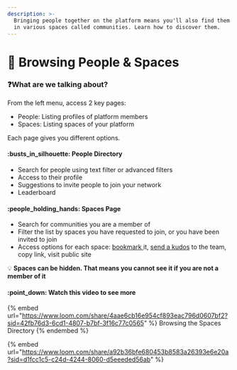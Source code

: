 ```yaml
---
description: >-
  Bringing people together on the platform means you'll also find them grouped
  in various spaces called communities. Learn how to discover them.
---
```


# 👤 Browsing People & Spaces

### :question:What are we talking about?

From the left menu, access 2 key pages:

* People: Listing profiles of platform members
* Spaces: Listing spaces of your platform

Each page gives you different options.

#### :busts\_in\_silhouette: People Directory

* Search for people using text filter or advanced filters
* Access to their profile
* Suggestions to invite people to join your network
* Leaderboard

#### :people\_holding\_hands: Spaces Page

* Search for communities you are a member of
* Filter the list by spaces you have requested to join, or you have been invited to join
* Access options for each space: [bookmark ](../discovering-helpful-features/creating-your-favorite-list.md)it, [send a kudos](../earning-recognition/encouraging-and-congratulating.md) to the team, copy link, visit public site

:bulb: **Spaces can be hidden. That means you cannot see it if you are not a member of it**

#### :point\_down: Watch this video to see more



{% embed url="https://www.loom.com/share/4aae6cb16e954cf893eac796d0607bf2?sid=42fb76d3-6cd1-4807-b7bf-3f16c77c0565" %}
Browsing the Spaces Directory
{% endembed %}



{% embed url="https://www.loom.com/share/a92b36bfe680453b8583a26393e6e20a?sid=d1fcc1c5-c24d-4244-8060-d5eeeded56ab" %}
